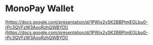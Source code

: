 # MonoPay Wallet

[https://docs.google.com/presentation/d/1PWix2ySK2BBPtmEGLbu0-rPc3QVFzW3AooRzhQWBYDI](https://docs.google.com/presentation/d/1PWix2ySK2BBPtmEGLbu0-rPc3QVFzW3AooRzhQWBYDI)